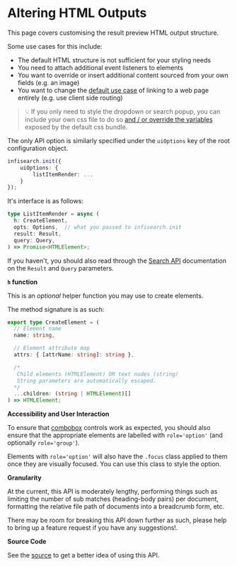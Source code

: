 # Altering HTML Outputs

<style>
    .alert-warning {
        color: #856404;
        background-color: #fff3cd;
        border-color: #ffeeba;
    }
    .alert {
        position: relative;
        padding: 0.75rem 1.25rem;
        margin-bottom: 1rem;
        border: 1px solid transparent;
        border-radius: 0.25rem;
    }
</style>

This page covers customising the result preview HTML output structure.

Some use cases for this include:
- The default HTML structure is not sufficient for your styling needs
- You need to attach additional event listeners to elements
- You want to override or insert additional content sourced from your own fields (e.g. an image)
- You want to change the [default use case](#1-rendering-a-single-result) of linking to a web page entirely (e.g. use client side routing)

> 💡 If you only need to style the dropdown or search popup, you can include your own css file to do so [and / or override the variables](https://github.com/ang-zeyu/infisearch/blob/main/packages/search-ui/src/styles/search.css) exposed by the default css bundle.

The only API option is similarly specified under the `uiOptions` key of the root configuration object.

```ts
infisearch.init({
    uiOptions: {
        listItemRender: ...
    }
});
```

It's interface is as follows:

```ts
type ListItemRender = async (
  h: CreateElement,
  opts: Options,  // what you passed to infisearch.init
  result: Result,
  query: Query,
) => Promise<HTMLElement>;
```

If you haven't, you should also read through the [Search API](./search_api.md) documentation on the `Result` and `Query` parameters.


**`h` function**

This is an *optional* helper function you may use to create elements.

The method signature is as such:

```ts
export type CreateElement = (
  // Element name
  name: string,

  // Element attribute map
  attrs: { [attrName: string]: string },

  /*
   Child elements (HTMLElement) OR text nodes (string)
   String parameters are automatically escaped.
  */
  ...children: (string | HTMLElement)[]
) => HTMLElement;
```

**Accessibility and User Interaction**

To ensure that [combobox](https://www.w3.org/WAI/ARIA/apg/example-index/combobox/combobox-autocomplete-list.html) controls work as expected, you should also ensure that the appropriate elements are labelled with `role='option'` (and optionally `role='group'`).

Elements with `role='option'` will also have the `.focus` class applied to them once they are visually focused. You can use this class to style the option.

**Granularity**

At the current, this API is moderately lengthy, performing things such as limiting the number of sub matches (heading-body pairs) per document, formatting the relative file path of documents into a breadcrumb form, etc.

There may be room for breaking this API down further as such, please help to bring up a feature request if you have any suggestions!.

**Source Code**

See the [source](https://github.com/ang-zeyu/infisearch/blob/main/packages/search-ui/src/searchResultTransform/listItemRender.ts) to get a better idea of using this API.
